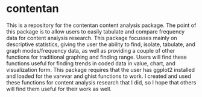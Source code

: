 # contentan
This is a repository for the contentan content analysis package.
The point of this package is to allow users to easily tabulate and compare frequency data for content analysis research. 
This package focusses mainly on descriptive statistics, giving the user the ability to find, isolate, tabulate, and graph modes/frequency data, as well as providing a couple of other functions for traditional graphing and finding range. Users will find these functions useful for finding trends in coded data in value, chart, and visualization form.
This package requires that the user has ggplot2 installed and loaded for the varvvar and ghist functions to work.
I created and used these functions for content analysis research that I did, so I hope that others will find them useful for their work as well.
